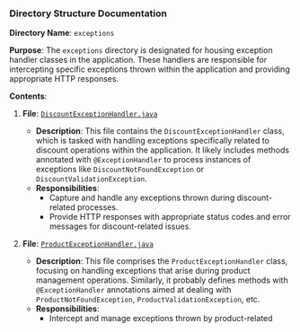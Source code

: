### Directory Structure Documentation

**Directory Name**: `exceptions`

**Purpose**: The `exceptions` directory is designated for housing exception handler classes in the application. These handlers are responsible for intercepting specific exceptions thrown within the application and providing appropriate HTTP responses.

**Contents**:

1. **File**: [`DiscountExceptionHandler.java`](exeptions/DiscountExeptionHandler.md)
    
    - **Description**: This file contains the `DiscountExceptionHandler` class, which is tasked with handling exceptions specifically related to discount operations within the application. It likely includes methods annotated with `@ExceptionHandler` to process instances of exceptions like `DiscountNotFoundException` or `DiscountValidationException`.
    - **Responsibilities**:
        - Capture and handle any exceptions thrown during discount-related processes.
        - Provide HTTP responses with appropriate status codes and error messages for discount-related issues.
2. **File**: [`ProductExceptionHandler.java`](exeptions/ProductExeptionHandler.md)
    
    - **Description**: This file comprises the `ProductExceptionHandler` class, focusing on handling exceptions that arise during product management operations. Similarly, it probably defines methods with `@ExceptionHandler` annotations aimed at dealing with `ProductNotFoundException`, `ProductValidationException`, etc.
    - **Responsibilities**:
        - Intercept and manage exceptions thrown by product-related
